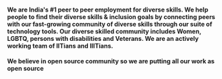 #### We are India's #1 peer to peer employment for diverse skills. We help people to find their diverse skills & inclusion goals by connecting peers with our fast-growing community of diverse skills through our suite of technology tools. Our diverse skilled community includes Women, LGBTQ, persons with disabilities and Veterans. We are an actively working team of IITians and IIITians.
#### We believe in open source community so we are putting all our work as open source
